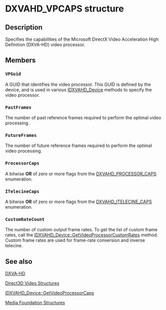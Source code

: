 # DXVAHD_VPCAPS structure

## Description

Specifies the capabilities of the Microsoft DirectX Video Acceleration High Definition (DXVA-HD) video processor.

## Members

### `VPGuid`

A GUID that identifies the video processor. This GUID is defined by the device, and is used in various [IDXVAHD_Device](https://learn.microsoft.com/windows/desktop/api/dxvahd/nn-dxvahd-idxvahd_device) methods to specify the video processor.

### `PastFrames`

The number of past reference frames required to perform the optimal video processing.

### `FutureFrames`

The number of future reference frames required to perform the optimal video processing.

### `ProcessorCaps`

A bitwise **OR** of zero or more flags from the [DXVAHD_PROCESSOR_CAPS](https://learn.microsoft.com/windows/desktop/api/dxvahd/ne-dxvahd-dxvahd_processor_caps) enumeration.

### `ITelecineCaps`

A bitwise **OR** of zero or more flags from the [DXVAHD_ITELECINE_CAPS](https://learn.microsoft.com/windows/desktop/api/dxvahd/ne-dxvahd-dxvahd_itelecine_caps) enumeration.

### `CustomRateCount`

The number of custom output frame rates. To get the list of custom frame rates, call the [IDXVAHD_Device::GetVideoProcessorCustomRates](https://learn.microsoft.com/windows/desktop/api/dxvahd/nf-dxvahd-idxvahd_device-getvideoprocessorcustomrates) method. Custom frame rates are used for frame-rate conversion and inverse telecine.

## See also

[DXVA-HD](https://learn.microsoft.com/windows/desktop/medfound/dxva-hd)

[Direct3D Video Structures](https://learn.microsoft.com/windows/desktop/medfound/direct3d-video-structures)

[IDXVAHD_Device::GetVideoProcessorCaps](https://learn.microsoft.com/windows/desktop/api/dxvahd/nf-dxvahd-idxvahd_device-getvideoprocessorcaps)

[Media Foundation Structures](https://learn.microsoft.com/windows/desktop/medfound/media-foundation-structures)